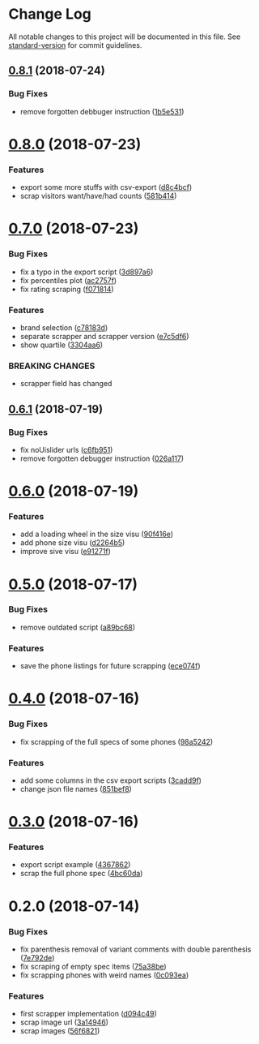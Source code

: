 # Change Log

All notable changes to this project will be documented in this file. See [standard-version](https://github.com/conventional-changelog/standard-version) for commit guidelines.

<a name="0.8.1"></a>
## [0.8.1](https://github.com/QuentinRoy/phonearena-scrapper/compare/v0.8.0...v0.8.1) (2018-07-24)


### Bug Fixes

* remove forgotten debbuger instruction ([1b5e531](https://github.com/QuentinRoy/phonearena-scrapper/commit/1b5e531))



<a name="0.8.0"></a>
# [0.8.0](https://github.com/QuentinRoy/phonearena-scrapper/compare/v0.7.0...v0.8.0) (2018-07-23)


### Features

* export some more stuffs with csv-export ([d8c4bcf](https://github.com/QuentinRoy/phonearena-scrapper/commit/d8c4bcf))
* scrap visitors want/have/had counts ([581b414](https://github.com/QuentinRoy/phonearena-scrapper/commit/581b414))



<a name="0.7.0"></a>
# [0.7.0](https://github.com/QuentinRoy/phonearena-scrapper/compare/v0.6.1...v0.7.0) (2018-07-23)


### Bug Fixes

* fix a typo in the export script ([3d897a6](https://github.com/QuentinRoy/phonearena-scrapper/commit/3d897a6))
* fix percentiles plot ([ac2757f](https://github.com/QuentinRoy/phonearena-scrapper/commit/ac2757f))
* fix rating scraping ([f071814](https://github.com/QuentinRoy/phonearena-scrapper/commit/f071814))


### Features

* brand selection ([c78183d](https://github.com/QuentinRoy/phonearena-scrapper/commit/c78183d))
* separate scrapper and scrapper version ([e7c5df6](https://github.com/QuentinRoy/phonearena-scrapper/commit/e7c5df6))
* show quartile ([3304aa6](https://github.com/QuentinRoy/phonearena-scrapper/commit/3304aa6))


### BREAKING CHANGES

* scrapper field has changed



<a name="0.6.1"></a>
## [0.6.1](https://github.com/QuentinRoy/phonearena-scrapper/compare/v0.6.0...v0.6.1) (2018-07-19)


### Bug Fixes

* fix noUislider urls ([c6fb951](https://github.com/QuentinRoy/phonearena-scrapper/commit/c6fb951))
* remove forgotten debugger instruction ([026a117](https://github.com/QuentinRoy/phonearena-scrapper/commit/026a117))



<a name="0.6.0"></a>
# [0.6.0](https://github.com/QuentinRoy/phonearena-scrapper/compare/v0.5.0...v0.6.0) (2018-07-19)


### Features

* add a loading wheel in the size visu ([90f416e](https://github.com/QuentinRoy/phonearena-scrapper/commit/90f416e))
* add phone size visu ([d2264b5](https://github.com/QuentinRoy/phonearena-scrapper/commit/d2264b5))
* improve sive visu ([e91271f](https://github.com/QuentinRoy/phonearena-scrapper/commit/e91271f))



<a name="0.5.0"></a>
# [0.5.0](https://github.com/QuentinRoy/phonearena-scrapper/compare/v0.4.0...v0.5.0) (2018-07-17)


### Bug Fixes

* remove outdated script ([a89bc68](https://github.com/QuentinRoy/phonearena-scrapper/commit/a89bc68))


### Features

* save the phone listings for future scrapping ([ece074f](https://github.com/QuentinRoy/phonearena-scrapper/commit/ece074f))



<a name="0.4.0"></a>
# [0.4.0](https://github.com/QuentinRoy/phonearena-scrapper/compare/v0.3.0...v0.4.0) (2018-07-16)


### Bug Fixes

* fix scrapping of the full specs of some phones ([98a5242](https://github.com/QuentinRoy/phonearena-scrapper/commit/98a5242))


### Features

* add some columns in the csv export scripts ([3cadd9f](https://github.com/QuentinRoy/phonearena-scrapper/commit/3cadd9f))
* change json file names ([851bef8](https://github.com/QuentinRoy/phonearena-scrapper/commit/851bef8))



<a name="0.3.0"></a>
# [0.3.0](https://github.com/QuentinRoy/phonearena-scrapper/compare/v0.2.0...v0.3.0) (2018-07-16)


### Features

* export script example ([4367862](https://github.com/QuentinRoy/phonearena-scrapper/commit/4367862))
* scrap the full phone spec ([4bc60da](https://github.com/QuentinRoy/phonearena-scrapper/commit/4bc60da))



<a name="0.2.0"></a>
# 0.2.0 (2018-07-14)


### Bug Fixes

* fix parenthesis removal of variant comments with double parenthesis ([7e792de](https://github.com/QuentinRoy/phonearena-scrapper/commit/7e792de))
* fix scraping of empty spec items ([75a38be](https://github.com/QuentinRoy/phonearena-scrapper/commit/75a38be))
* fix scrapping phones with weird names ([0c093ea](https://github.com/QuentinRoy/phonearena-scrapper/commit/0c093ea))


### Features

* first scrapper implementation ([d094c49](https://github.com/QuentinRoy/phonearena-scrapper/commit/d094c49))
* scrap image url ([3a14946](https://github.com/QuentinRoy/phonearena-scrapper/commit/3a14946))
* scrap images ([56f6821](https://github.com/QuentinRoy/phonearena-scrapper/commit/56f6821))
